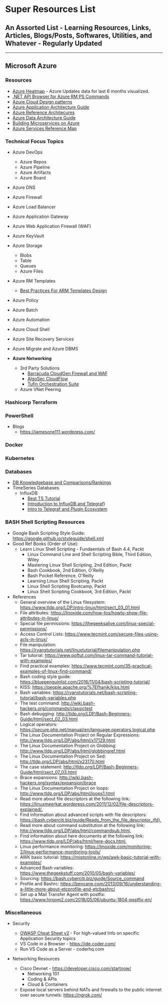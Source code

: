 
# **Super Resources List**

## **An Assorted List - Learning Resources, Links, Articles, Blogs/Posts, Softwares, Utilities, and Whatever** - **Regularly Updated**

---

## **Microsoft Azure**

### **Resources**

- [Azure Heatmap](https://azureheatmap.azurewebsites.net/) - Azure Updates data for last 6 months visualized.
- [.NET API Browser for Azure RM PS Commands](https://docs.microsoft.com/en-us/dotnet/api/index?view=azurerm-ps)
- [Azure Cloud Design patterns](https://docs.microsoft.com/en-us/azure/architecture/patterns/)
- [Azure Application Architecture Guide](https://docs.microsoft.com/en-us/azure/architecture/guide/)
- [Azure Reference Architecures](https://docs.microsoft.com/en-us/azure/architecture/reference-architectures/)
- [Azure Data Architecture Guide](https://docs.microsoft.com/en-us/azure/architecture/data-guide/)
- [Building Microservices on Azure](https://docs.microsoft.com/en-us/azure/architecture/microservices/)
- [Azure Services Reference Map](https://nnmer.github.io/azure-services-map/dist/)

### **Technical Focus Topics**

- Azure DevOps
  - Azure Repos
  - Azure Pipeline
  - Azure Artifacts
  - Azure Board

- Azure DNS

- Azure Firewall

- Azure Load Balancer

- Azure Application Gateway

- Azure Web Application Firewall (WAF)

- Azure KeyVault

- Azure Storage
  - Blobs
  - Table
  - Queues
  - Azure Files

- Azure RM Templates
  - [Best Practices For ARM Templates Design](https://github.com/rgl/azure-content/blob/master/articles/best-practices-resource-manager-design-templates.md)

- Azure Policy

- Azure Batch

- Azure Automation

- Azure Cloud Shell

- Azure Site Recovery Services

- Azure Migrate and Azure DBMS

- **Azure Networking**
  - 3rd Party Solutions
    - [Barracuda CloudGen Firewall and WAF](https://www.barracuda.com/programs/azure/remote)
    - [AlgoSec CloudFlow](https://www.algosec.com/cloudflow/)
    - [Tufin Orchestration Suite](https://www.tufin.com/supported-devices-and-platforms/microsoft-azure)
  - Azure VNet Peering

### **Hashicorp Terraform**

### **PowerShell**

- Blogs
  - <https://jamesone111.wordpress.com/>

### **Docker**

### **Kubernetes**

### **Databases**

- [DB Knowledgebase and Comparisons/Rankings](https://db-engines.com/en/)
- TimeSeries Databases
  - InfluxDB
    - [Best TS Tutorial](https://www.influxdata.com/training/what-is-time-series/)
    - [Introduction to InfluxDB and Telegraf](https://www.influxdata.com/training/introduction-influxdb-telegraf/))
    - [Intro to Telegraf and Plugin Ecosystem](https://www.influxdata.com/training/6-intro-telegraf-plugin-ecosystem/)

### BASH Shell Scripting Resources

- Google Bash Scripting Style Guide: <https://google.github.io/styleguide/shell.xml>
- Good Ref Books (Order of Use):
  - Learn Linux Shell Scripting - Fundaentals of Bash 4.4, Packt
    - Linux Command Line and Shell Scripting Bible, Third Edition, Wiley
    - Mastering Linux Shell Scripting, 2nd Edition, Packt
    - Bash Cookbook, 2nd Edition, O'Reilly
    - Bash Pocket Reference, O'Reilly
    - Learning Linux Shell Scripting, Packt
    - Linux Shell Scripting Bootcamp, Packt
    - Linux Shell Scripting Cookbook, 3rd Edition, Packt
- References
  - General overview of the Linux filesystem: <https://www.tldp.org/LDP/intro-linux/html/sect_03_01.html>
  - File attributes: <https://linoxide.com/how-tos/howto-show-file-attributes-in-linux/>
  - Special file permissions: <https://thegeeksalive.com/linux-special-permissions/>
  - Access Control Lists: <https://www.tecmint.com/secure-files-using-acls-in-linux/>
  - File manipulation: <https://ryanstutorials.net/linuxtutorial/filemanipulation.php>
  - Tar tutorial: <https://www.poftut.com/linux-tar-command-tutorial-with-examples/>
  - Find practical examples: <https://www.tecmint.com/35-practical-examples-of-linux-find-command/>
  - Bash coding style guide: <https://bluepenguinlist.com/2016/11/04/bash-scripting-tutorial/>
  - KISS: <https://people.apache.org/%7Efhanik/kiss.html>
  - Bash variables: <https://ryanstutorials.net/bash-scripting-tutorial/bash-variables.php>
  - The test command: <http://wiki.bash-hackers.org/commands/classictest>
  - Bash debugging: <http://tldp.org/LDP/Bash-Beginners-Guide/html/sect_02_03.html>
  - Logical operators: <https://secure.php.net/manual/en/language.operators.logical.php>
  - The Linux Documentation Project on Regular Expressions: <http://www.tldp.org/LDP/abs/html/x17129.html>
  - The Linux Documentation Project on Globbing: <http://www.tldp.org/LDP/abs/html/globbingref.html>
  - The Linux Documentation Project on Sed: <http://tldp.org/LDP/abs/html/x23170.html>
  - The case statement: <http://tldp.org/LDP/Bash-Beginners-Guide/html/sect_07_03.html>
  - Brace expansions: <http://wiki.bash-hackers.org/syntax/expansion/brace>
  - The Linux Documentation Project on loops: <http://www.tldp.org/LDP/abs/html/loops1.html>
  - Read more about file descriptors at the following link: <https://linuxmeerkat.wordpress.com/2011/12/02/file-descriptors-explained/.>
  - Find information about advanced scripts with file descriptors: <https://bash.cyberciti.biz/guide/Reads_from_the_file_descriptor_(fd).>
  - Read more about command substitution at the following link: <http://www.tldp.org/LDP/abs/html/commandsub.html.>
  - Find information about here documents at the following link: <https://www.tldp.org/LDP/abs/html/here-docs.html.>
  - Linux performance monitoring: <https://linoxide.com/monitoring-2/linux-performance-monitoring-tools/>
  - AWK basic tutorial: <https://mistonline.in/wp/awk-basic-tutorial-with-examples/>
  - Advanced Bash variables: <https://www.thegeekstuff.com/2010/05/bash-variables/>
  - Sourcing: <https://bash.cyberciti.biz/guide/Source_command>
  - Profile and Bashrc: <https://bencane.com/2013/09/16/understanding-a-little-more-about-etcprofile-and-etcbashrc/>
  - Set up a Mail Transfer Agent with postfix: <https://www.hiroom2.com/2018/05/06/ubuntu-1804-postfix-en/>



### **Miscellaneous**

- Security
  - [OWASP Cheat Sheet v2](https://github.com/OWASP/CheatSheetSeries) - For high-valued Info on specific Application Security topics
  - VS Code in a Browser - <https://ide.coder.com/>
  - Run VS Code as a Server - coderhq.com

- Networking Resources
  - Cisco Devnet - <https://developer.cisco.com/startnow/>
    - Networking 101
    - Coding & APIs
    - Cloud & Containers
  - Expose local servers behind NATs and firewalls to the public internet over secure tunnels: <https://ngrok.com/>
